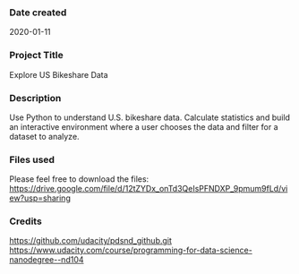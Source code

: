 ### Date created
2020-01-11

### Project Title
Explore US Bikeshare Data

### Description
Use Python to understand U.S. bikeshare data. Calculate statistics and build an interactive environment where a user chooses the data and filter for a dataset to analyze.

### Files used
Please feel free to download the files:
https://drive.google.com/file/d/12tZYDx_onTd3QeIsPFNDXP_9pmum9fLd/view?usp=sharing

### Credits
https://github.com/udacity/pdsnd_github.git
https://www.udacity.com/course/programming-for-data-science-nanodegree--nd104

